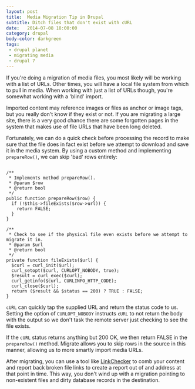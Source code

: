 ```yaml
---
layout: post
title:  Media Migration Tip in Drupal
subtitle: Ditch files that don't exist with cURL
date:   2014-07-08 18:00:00
category: drupal
body-color: darkgreen
tags:
 - drupal planet
 - migrating media
 - drupal 7
---
```


If you're doing a migration of media files, you most likely will be working with a list of URLs. Other times, you will have a local file system from which to pull in media. When working with just a list of 
URLs though, you're somewhat working with a 'blind' import.

Imported content may reference images or files as anchor or image tags, but you really don't know if they exist or not. If you are migrating a large site, there is a very good chance there are some forgotten pages 
in the system that makes use of file URLs that have been long deleted.

Fortunately, we can do a quick check before processing the record to make sure that the file does in fact exist before we attempt to download and save it in the media system. By using a custom method and implementing 
<code>prepareRow()</code>, we can skip 'bad' rows entirely:

<pre class="language-php line-numbers offset-1"><code class="language-php">
/**
 * Implements method prepareRow().
 * @param $row
 * @return bool
 */
public function prepareRow($row) {
  if (!$this->fileExists($row->url)) {
    return FALSE;
  }
}
  
/**
 * Check to see if the physical file even exists before we attempt to migrate it in.
 * @param $url
 * @return bool
 */
private function fileExists($url) {
  $curl = curl_init($url);
  curl_setopt($curl, CURLOPT_NOBODY, true);
  $result = curl_exec($curl);
  curl_getinfo($curl, CURLINFO_HTTP_CODE);
  curl_close($curl);
  return ($result && $status == 200) ? TRUE : FALSE;
}
</code></pre>

<code>cURL</code> can quickly tap the supplied URL and return the status code to us. Setting the option of <code>CURLOPT_NOBODY</code> instructs <code>cURL</code> to not return the body with the output so 
we don't task the remote server just checking to see the file exists.

If the <code>cURL</code> status returns anything but 200 OK, we then return FALSE in the <code>prepareRow()</code> method. Migrate allows you to skip rows in the source in this manner, allowing us to more 
smartly import media URLs.

After migrating, you can use a tool like [LinkChecker](https://www.drupal.org/project/linkchecker) to comb your content and report back broken file links to create a report out of and address at that point in time. This way, you don't 
wind up with a migration pointing to non-existent files and dirty database records in the destination.